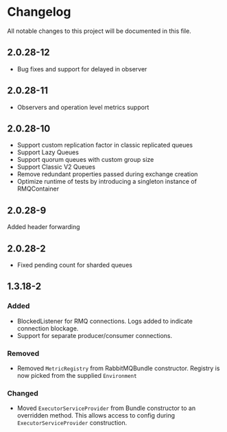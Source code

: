# Changelog
All notable changes to this project will be documented in this file.
## 2.0.28-12
- Bug fixes and support for delayed in observer

## 2.0.28-11
- Observers and operation level metrics support

## 2.0.28-10
- Support custom replication factor in classic replicated queues
- Support Lazy Queues
- Support quorum queues with custom group size
- Support Classic V2 Queues
- Remove redundant properties passed during exchange creation
- Optimize runtime of tests by introducing a singleton instance of RMQContainer

## 2.0.28-9
Added header forwarding

## 2.0.28-2
- Fixed pending count for sharded queues

## 1.3.18-2
### Added
- BlockedListener for RMQ connections. Logs added to indicate connection blockage.
- Support for separate producer/consumer connections. 

### Removed
- Removed `MetricRegistry` from RabbitMQBundle constructor. Registry is now picked from the supplied
`Environment`

### Changed
- Moved `ExecutorServiceProvider` from Bundle constructor to an overridden method. This allows access to config during `ExecutorServiceProvider` construction.

